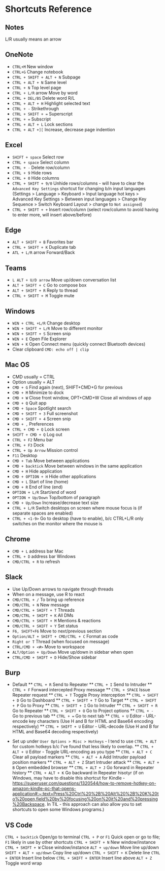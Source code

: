 # Shortcuts Reference

## Notes
L/R usually means an arrow

## OneNote
* `CTRL+M` New window
* `CTRL+G` Change notebook
* `CTRL + SHIFT + ALT + N` Subpage
* `CTRL + ALT + N` Same level
* `CTRL + N` Top level page
* `CTRL + L/R` arrow Move by word
* `CTRL + DEL/BS` Delete word R/L
* `CTRL + ALT + H` Highlight selected text
* `CTRL + -` Strikethrough
* `CTRL + SHIFT + =` Superscript
* `CTRL + =` Subscript
* `CTRL + ALT + L` Lock sections
* `CTRL + ALT +][` Increase, decrease page indention

## Excel
* `SHIFT + space` Select row
* `CTRL + space` Select column
* `CTRL + -` Delete row/column
* `CTRL + 9` Hide rows
* `CTRL + 0` Hide columns
* `CTRL + SHIFT + 9/0` Unhide rows/columns - will have to clear the `Advanced Key Settings` shortcut for changing b/n input languages (Settings > Language > Keyboard > Input language hot keys > Advanced Key Settings > Between input languages > Change Key Sequence > Switch Keyboard Layout > change to `Not assigned`)
* `CTRL + SHIFT + +` Insert row/column (select row/column to avoid having to enter more, will insert above/before)

## Edge
* `ALT + SHIFT + B` Favorites bar
* `CTRL + SHIFT + K` Duplicate tab
* `ATL + L/R` arrow Forward/Back

## Teams
* `L ALT + U/D arrow` Move up/down conversation list
* `ALT + SHIFT + C` Go to compose box
* `ALT + SHIFT + R` Reply to thread
* `CTRL + SHIFT + M` Toggle mute

## Windows
* `WIN + CTRL +L/R` Change desktop
* `WIN + SHIFT + L/R` Move to different monitor
* `WIN + SHIFT + S` Screen snip
* `WIN + E` Open File Explorer
* `WIN + K` Open Connect menu (quickly connect Bluetooth devices)
* Clear clipboard `CMD: echo off | clip`

## Mac OS
* CMD usually = CTRL
* Option usually = ALT
* `CMD + G` Find again (next), SHIFT+CMD+G for previous
* `CMD + M` Minimize to dock
* `CMD + W` Close front window, OPT+CMD+W Close all windows of app
* `CMD + Q` Quit app
* `CMD + Space` Spotlight search
* `CMD + SHIFT + 3` Full screenshot 
* `CMD + SHIFT + 4` Screen snip 
* `CMD + ,` Preferences
* `CTRL + CMD + Q` Lock screen
* `SHIFT + CMD + Q` Log out
* `CTRL + F2` Menu bar
* `CTRL + F3` Dock
* `CTRL + Up Arrow` Mission control
* `F11` Desktop
* `CMD + Tab` Move between applications
* `CMD + backtick` Move between windows in the same application
* `CMD + H` Hide application
* `CMD + OPTION + H` Hide other applications
* `CMD + L` Start of line (home)
* `CMD + R` End of line (end)
* `OPTION + L/R` Start/end of word
* `OPTION + Up/Down` Top/bottom of paragraph
* `CMD + Up/Down` Increase/decrease text size
* `CTRL + L/R` Switch desktops on screen where mouse focus is (if separate spaces are enabled)
* `CTRL + <1-9>` Go to desktop (have to enable), b/c CTRL+L/R only switches on the monitor where the mouse is

## Chrome
* `CMD + L` address bar Mac
* `CTRL + D` address bar Windows
* `CMD/CTRL + R` to refresh


## Slack
* Use Up/Down arrows to navigate through threads
* When on a message, use R to react
* `CMD/CTRL + /` To bring up reference
* `CMD/CTRL + N` New message
* `CMD/CTRL + SHIFT + T` Threads
* `CMD/CTRL + SHIFT + K` All DMs
* `CMD/CTRL + SHIFT + M` Mentions & reactions
* `CMD/CTRL + SHIFT + Y` Set status
* `F6, SHIFT+F6` Move to next/previous section
* `Option/ALT + SHIFT + CMD/CTRL + C` Format as code
* `Right or T` Thread (when focused on message)
* `CTRL/CMD + <#>` Move to workspace
* `ALT/Option + Up/Down` Move up/down in sidebar when open
* `CTRL/CMD + SHIFT + D` Hide/Show sidebar

## Burp
* Default
** `CTRL + R` Send to Repeater
** `CTRL + I` Send to Intruder
** `CTRL + F` Forward intercepted Proxy message
** `CTRL + SPACE` Issue Repeater request
** `CTRL + T` Toggle Proxy interception
** `CTRL + SHIFT + D` Go to Dashboard
** `CTRL + SHIFT + T` Go to Target
** `CTRL + SHIFT + P` Go to Proxy
** `CTRL + SHIFT + I` Go to Intruder
** `CTRL + SHIFT + R` Go to Repeater
** `CTRL + SHIFT + O` Go to Project options
** `CTRL + -` Go to previous tab
** `CTRL + =` Go to next tab
** `CTRL + U` Editor - URL-encode key characters (Use H and B for HTML and Base64 encoding respectively)
** `CTRL + SHIFT + U` Editor - URL-decode (Use H and B for HTML and Base64 decoding respectively)

* Set up under `User Options > Misc > Hotkeys` - I tend to use `CTRL + ALT` for custom hotkeys b/c I've found that less likely to overlap.
** `CTRL + ALT + U` Editor - Toggle URL-encoding as you type 
** `CTRL + ALT + C` Clear all payload markers
** `CTRL + ALT + A` Add Intruder payload position markers
** `CTRL + ALT + Z` Start Intruder attack
** `CTRL + ALT + B` Open embedded browser
** `CTRL + ALT + J` Go forward in Repeater history
** `CTRL + ALT + K` Go backward in Repeater hisotyr (if on Windows, may have to disable this shortcut for Kindle - https://superuser.com/questions/1320544/how-to-remove-hotkey-on-amazon-kindle-pc-that-opens-application#:~:text=Press%20Ctrl%20%2B%20Alt%20%2B%20K%20to%20open,field%20by%20focusing%20on%20it%20and%20pressing%20Backspace. In TIL - this approach can also allow you to set shortcuts to open some Windows programs.)

## VS Code
`CTRL + backtick` Open/go to terminal
`CTRL + P` or `F1` Quick open or go to file; `F1` likely in use by other shortcuts
`CTRL + SHIFT + N` New window/instance
`CTRL + SHIFT + W` Close window/instance
`ALT + up/down` Move line up/down
`SHIFT + ALT + up/down` Copy line up/down
`CTRL + SHIFT + K` Delete line
`CTRL + ENTER` Insert line below
`CTRL + SHIFT + ENTER` Insert line above
`ALT + Z` Toggle word wrap